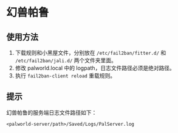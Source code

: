 # 幻兽帕鲁

## 使用方法

1. 下载规则和小黑屋文件，分别放在 `/etc/fail2ban/fitter.d/` 和 `/etc/fail2ban/jali.d/` 两个文件夹里面。
2. 修改 palworld.local 中的 logpath，日志文件路径必须是绝对路径。
3. 执行 `fail2ban-client reload` 重载规则。

## 提示

幻兽帕鲁的服务端日志文件路径如下：

```
<palworld-server/path>/Saved/Logs/PalServer.log
```
